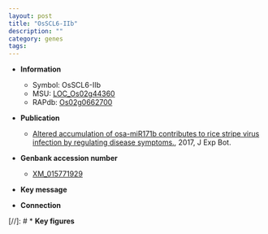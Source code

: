 ```yaml
---
layout: post
title: "OsSCL6-IIb"
description: ""
category: genes
tags: 
---
```


* **Information**  
    + Symbol: OsSCL6-IIb  
    + MSU: [LOC_Os02g44360](http://rice.plantbiology.msu.edu/cgi-bin/ORF_infopage.cgi?orf=LOC_Os02g44360)  
    + RAPdb: [Os02g0662700](http://rapdb.dna.affrc.go.jp/viewer/gbrowse_details/irgsp1?name=Os02g0662700)  

* **Publication**  
    + [Altered accumulation of osa-miR171b contributes to rice stripe virus infection by regulating disease symptoms.](http://www.ncbi.nlm.nih.gov/pubmed?term=Altered+accumulation+of+osa-miR171b+contributes+to+rice+stripe+virus+infection+by+regulating+disease+symptoms.%5BTitle%5D), 2017, J Exp Bot.

* **Genbank accession number**  
    + [XM_015771929](http://www.ncbi.nlm.nih.gov/nuccore/XM_015771929)

* **Key message**  

* **Connection**  

[//]: # * **Key figures**  


